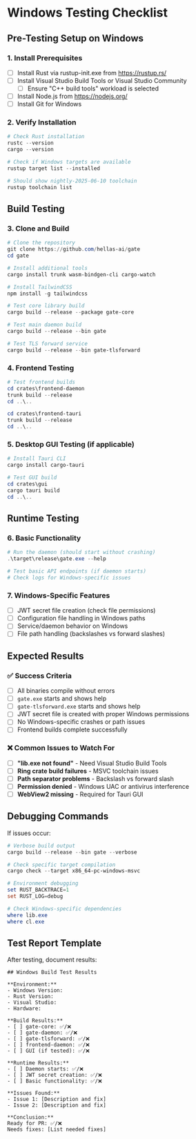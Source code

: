 # Windows Testing Checklist

## Pre-Testing Setup on Windows

### 1. Install Prerequisites
- [ ] Install Rust via rustup-init.exe from https://rustup.rs/
- [ ] Install Visual Studio Build Tools or Visual Studio Community
  - [ ] Ensure "C++ build tools" workload is selected
- [ ] Install Node.js from https://nodejs.org/
- [ ] Install Git for Windows

### 2. Verify Installation
```powershell
# Check Rust installation
rustc --version
cargo --version

# Check if Windows targets are available
rustup target list --installed

# Should show nightly-2025-06-10 toolchain
rustup toolchain list
```

## Build Testing

### 3. Clone and Build
```powershell
# Clone the repository
git clone https://github.com/hellas-ai/gate
cd gate

# Install additional tools
cargo install trunk wasm-bindgen-cli cargo-watch

# Install TailwindCSS
npm install -g tailwindcss

# Test core library build
cargo build --release --package gate-core

# Test main daemon build  
cargo build --release --bin gate

# Test TLS forward service
cargo build --release --bin gate-tlsforward
```

### 4. Frontend Testing
```powershell
# Test frontend builds
cd crates\frontend-daemon
trunk build --release
cd ..\..

cd crates\frontend-tauri  
trunk build --release
cd ..\..
```

### 5. Desktop GUI Testing (if applicable)
```powershell
# Install Tauri CLI
cargo install cargo-tauri

# Test GUI build
cd crates\gui
cargo tauri build
cd ..\..
```

## Runtime Testing

### 6. Basic Functionality
```powershell
# Run the daemon (should start without crashing)
.\target\release\gate.exe --help

# Test basic API endpoints (if daemon starts)
# Check logs for Windows-specific issues
```

### 7. Windows-Specific Features
- [ ] JWT secret file creation (check file permissions)
- [ ] Configuration file handling in Windows paths
- [ ] Service/daemon behavior on Windows
- [ ] File path handling (backslashes vs forward slashes)

## Expected Results

### ✅ Success Criteria
- [ ] All binaries compile without errors
- [ ] `gate.exe` starts and shows help
- [ ] `gate-tlsforward.exe` starts and shows help  
- [ ] JWT secret file is created with proper Windows permissions
- [ ] No Windows-specific crashes or path issues
- [ ] Frontend builds complete successfully

### ❌ Common Issues to Watch For
- [ ] **"lib.exe not found"** - Need Visual Studio Build Tools
- [ ] **Ring crate build failures** - MSVC toolchain issues
- [ ] **Path separator problems** - Backslash vs forward slash
- [ ] **Permission denied** - Windows UAC or antivirus interference
- [ ] **WebView2 missing** - Required for Tauri GUI

## Debugging Commands

If issues occur:
```powershell
# Verbose build output
cargo build --release --bin gate --verbose

# Check specific target compilation
cargo check --target x86_64-pc-windows-msvc

# Environment debugging
set RUST_BACKTRACE=1
set RUST_LOG=debug

# Check Windows-specific dependencies
where lib.exe
where cl.exe
```

## Test Report Template

After testing, document results:

```
## Windows Build Test Results

**Environment:**
- Windows Version: 
- Rust Version: 
- Visual Studio: 
- Hardware: 

**Build Results:**
- [ ] gate-core: ✅/❌
- [ ] gate-daemon: ✅/❌  
- [ ] gate-tlsforward: ✅/❌
- [ ] frontend-daemon: ✅/❌
- [ ] GUI (if tested): ✅/❌

**Runtime Results:**
- [ ] Daemon starts: ✅/❌
- [ ] JWT secret creation: ✅/❌
- [ ] Basic functionality: ✅/❌

**Issues Found:**
- Issue 1: [Description and fix]
- Issue 2: [Description and fix]

**Conclusion:**
Ready for PR: ✅/❌
Needs fixes: [List needed fixes]
```